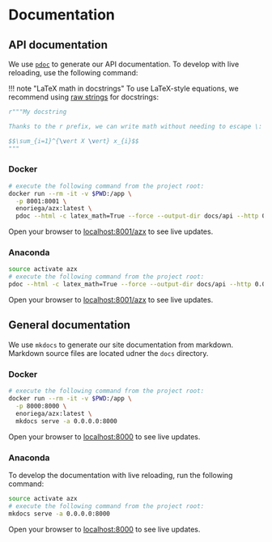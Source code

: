 # Documentation

## API documentation

We use [`pdoc`](https://github.com/pdoc3/pdoc) to generate our API documentation. To develop with live reloading, use the following command:

!!! note "LaTeX math in docstrings"
    To use LaTeX-style equations, we recommend using [raw strings](https://docs.python.org/3.8/reference/lexical_analysis.html) for docstrings:

```python
r"""My docstring

Thanks to the r prefix, we can write math without needing to escape \:

$$\sum_{i=1}^{\vert X \vert} x_{i}$$
"""
```

### Docker

```bash
# execute the following command from the project root:
docker run --rm -it -v $PWD:/app \
  -p 8001:8001 \
  enoriega/azx:latest \
  pdoc --html -c latex_math=True --force --output-dir docs/api --http 0.0.0.0:8001 azx
```

Open your browser to [localhost:8001/azx](localhost:8001/azx) to see live updates.

### Anaconda

```bash
source activate azx
# execute the following command from the project root:
pdoc --html -c latex_math=True --force --output-dir docs/api --http 0.0.0.0:8001 azx
```

Open your browser to [localhost:8001/azx](localhost:8001/azx) to see live updates.

## General documentation

We use `mkdocs` to generate our site documentation from markdown.  Markdown source files are located udner the `docs` directory.

### Docker

```bash
# execute the following command from the project root:
docker run --rm -it -v $PWD:/app \
  -p 8000:8000 \
  enoriega/azx:latest \
  mkdocs serve -a 0.0.0.0:8000
```

Open your browser to [localhost:8000](localhost:8000) to see live updates.

### Anaconda

To develop the documentation with live reloading, run the following command:

```bash
source activate azx
# execute the following command from the project root:
mkdocs serve -a 0.0.0.0:8000
```

Open your browser to [localhost:8000](localhost:8000) to see live updates.